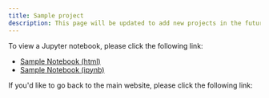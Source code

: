 ```yaml
---
title: Sample project
description: This page will be updated to add new projects in the future.
---
```


To view a Jupyter notebook, please click the following link:
- [Sample Notebook (html)](SampleJupyterNotebook.html)
- [Sample Notebook (ipynb)](SampleJupyterNotebook.ipynb)

If you'd like to go back to the main website, please click the following link:
